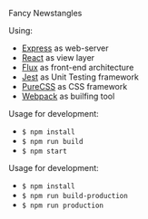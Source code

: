 Fancy Newstangles

Using:
 * [Express](http://expressjs.com/) as web-server
 * [React](http://facebook.github.io/react/) as view layer
 * [Flux](https://facebook.github.io/flux/) as front-end architecture
 * [Jest](http://facebook.github.io/jest/) as Unit Testing framework
 * [PureCSS](http://purecss.io/) as CSS framework
 * [Webpack](http://webpack.github.io/) as builfing tool

Usage for development:
 * `$ npm install`
 * `$ npm run build`
 * `$ npm start`

Usage for development:
 * `$ npm install`
 * `$ npm run build-production`
 * `$ npm run production`

